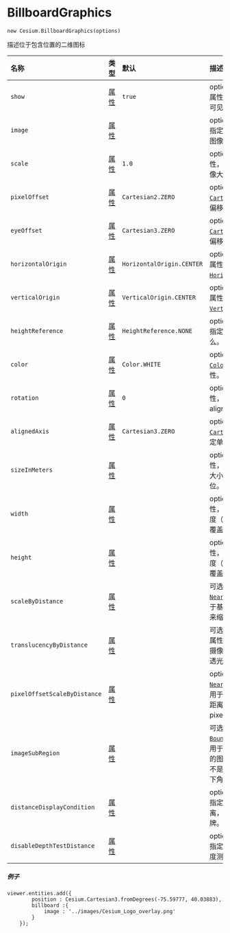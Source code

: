 # BillboardGraphics

```
new Cesium.BillboardGraphics(options)
```

描述位于包含位置的二维图标

| 名称 | 类型 | 默认 | 描述 |
| :--- | :--- | :--- | :--- |
| `show` | [属性](https://cesiumjs.org/Cesium/Build/Documentation/Property.html) | `true` | optional一个boolean属性，指定广告牌的可见性。 |
| `image` | [属性](https://cesiumjs.org/Cesium/Build/Documentation/Property.html) |  | optional一个属性，指定要用于广告牌的图像，URI或画布。 |
| `scale` | [属性](https://cesiumjs.org/Cesium/Build/Documentation/Property.html) | `1.0` | optional一个数字属性，指定要应用于图像大小的比例。 |
| `pixelOffset` | [属性](https://cesiumjs.org/Cesium/Build/Documentation/Property.html) | `Cartesian2.ZERO` | optional一个[`Cartesian2`](https://cesiumjs.org/Cesium/Build/Documentation/Cartesian2.html)指定像素偏移的属性。 |
| `eyeOffset` | [属性](https://cesiumjs.org/Cesium/Build/Documentation/Property.html) | `Cartesian3.ZERO` | optional一个[`Cartesian3`](https://cesiumjs.org/Cesium/Build/Documentation/Cartesian3.html)指定眼睛偏移的属性。 |
| `horizontalOrigin` | [属性](https://cesiumjs.org/Cesium/Build/Documentation/Property.html) | `HorizontalOrigin.CENTER` | optional一个指定的属性[`HorizontalOrigin`](https://cesiumjs.org/Cesium/Build/Documentation/HorizontalOrigin.html)。 |
| `verticalOrigin` | [属性](https://cesiumjs.org/Cesium/Build/Documentation/Property.html) | `VerticalOrigin.CENTER` | optional一个指定的属性[`VerticalOrigin`](https://cesiumjs.org/Cesium/Build/Documentation/VerticalOrigin.html)。 |
| `heightReference` | [属性](https://cesiumjs.org/Cesium/Build/Documentation/Property.html) | `HeightReference.NONE` | optional一个属性，指定高度相对于什么。 |
| `color` | [属性](https://cesiumjs.org/Cesium/Build/Documentation/Property.html) | `Color.WHITE` | optional一个指定[`Color`](https://cesiumjs.org/Cesium/Build/Documentation/Color.html)图像色调的属性。 |
| `rotation` | [属性](https://cesiumjs.org/Cesium/Build/Documentation/Property.html) | `0` | optional一个数字属性，指定对齐alignedAxis的旋转。 |
| `alignedAxis` | [属性](https://cesiumjs.org/Cesium/Build/Documentation/Property.html) | `Cartesian3.ZERO` | optional一个[`Cartesian3`](https://cesiumjs.org/Cesium/Build/Documentation/Cartesian3.html)属性，指定单位矢量旋转轴。 |
| `sizeInMeters` | [属性](https://cesiumjs.org/Cesium/Build/Documentation/Property.html) |  | optional一个布尔属性，指定此广告牌的大小是否应以米为单位。 |
| `width` | [属性](https://cesiumjs.org/Cesium/Build/Documentation/Property.html) |  | optional一个数字属性，指定广告牌的宽度（以像素为单位），覆盖原生大小。 |
| `height` | [属性](https://cesiumjs.org/Cesium/Build/Documentation/Property.html) |  | optional一个数字属性，指定广告牌的高度（以像素为单位），覆盖原生大小。 |
| `scaleByDistance` | [属性](https://cesiumjs.org/Cesium/Build/Documentation/Property.html) |  | 可选的一个[`NearFarScalar`](https://cesiumjs.org/Cesium/Build/Documentation/NearFarScalar.html)属性用于基于从相机的距离来缩放点。 |
| `translucencyByDistance` | [属性](https://cesiumjs.org/Cesium/Build/Documentation/Property.html) |  | 可选甲[`NearFarScalar`](https://cesiumjs.org/Cesium/Build/Documentation/NearFarScalar.html)属性时使用的基于从摄像机的距离来设置透光性。 |
| `pixelOffsetScaleByDistance` | [属性](https://cesiumjs.org/Cesium/Build/Documentation/Property.html) |  | optional一个[`NearFarScalar`](https://cesiumjs.org/Cesium/Build/Documentation/NearFarScalar.html)属性，用于根据与摄像机的距离设置pixelOffset。 |
| `imageSubRegion` | [属性](https://cesiumjs.org/Cesium/Build/Documentation/Property.html) |  | 可选指定a的属性[`BoundingRectangle`](https://cesiumjs.org/Cesium/Build/Documentation/BoundingRectangle.html)，用于定义用于广告牌的图像的子区域，而不是整个图像，以左下角的像素为单位。 |
| `distanceDisplayCondition` | [属性](https://cesiumjs.org/Cesium/Build/Documentation/Property.html) |  | optional一个属性，指定与该摄像机的距离，以显示该广告牌。 |
| `disableDepthTestDistance` | [属性](https://cesiumjs.org/Cesium/Build/Documentation/Property.html) |  | optional一个属性，指定从相机到禁用深度测试的距离。 |

##### 例子

```
viewer.entities.add({
        position : Cesium.Cartesian3.fromDegrees(-75.59777, 40.03883),
        billboard :{
            image : '../images/Cesium_Logo_overlay.png'
        }
    });
```



